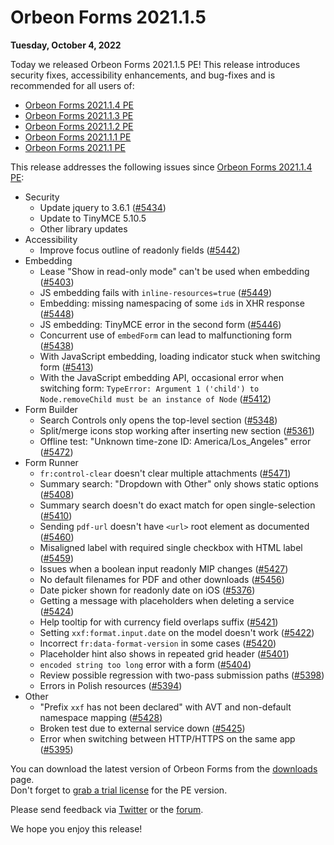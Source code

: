 # Orbeon Forms 2021.1.5

__Tuesday, October 4, 2022__

Today we released Orbeon Forms 2021.1.5 PE! This release introduces security fixes, accessibility enhancements, and bug-fixes and is recommended for all users of:

- [Orbeon Forms 2021.1.4 PE](orbeon-forms-2021.1.4.md)
- [Orbeon Forms 2021.1.3 PE](orbeon-forms-2021.1.3.md)
- [Orbeon Forms 2021.1.2 PE](orbeon-forms-2021.1.2.md)
- [Orbeon Forms 2021.1.1 PE](orbeon-forms-2021.1.1.md)
- [Orbeon Forms 2021.1 PE](orbeon-forms-2021.1.md)

This release addresses the following issues since [Orbeon Forms 2021.1.4 PE](orbeon-forms-2021.1.4.md):

- Security
    - Update jquery to 3.6.1 ([\#5434](https://github.com/orbeon/orbeon-forms/issues/5434))
    - Update to TinyMCE 5.10.5
    - Other library updates
- Accessibility
    - Improve focus outline of readonly fields ([\#5442](https://github.com/orbeon/orbeon-forms/issues/5442))
- Embedding
    - Lease "Show in read-only mode" can't be used when embedding ([\#5403](https://github.com/orbeon/orbeon-forms/issues/5403))
    - JS embedding fails with `inline-resources=true` ([\#5449](https://github.com/orbeon/orbeon-forms/issues/5449))
    - Embedding: missing namespacing of some `id`s in XHR response ([\#5448](https://github.com/orbeon/orbeon-forms/issues/5448))
    - JS embedding: TinyMCE error in the second form ([\#5446](https://github.com/orbeon/orbeon-forms/issues/5446))
    - Concurrent use of `embedForm` can lead to malfunctioning form ([\#5438](https://github.com/orbeon/orbeon-forms/issues/5438))
    - With JavaScript embedding, loading indicator stuck when switching form ([\#5413](https://github.com/orbeon/orbeon-forms/issues/5413))
    - With the JavaScript embedding API, occasional error when switching form: `TypeError: Argument 1 ('child') to Node.removeChild must be an instance of Node` ([\#5412](https://github.com/orbeon/orbeon-forms/issues/5412))
- Form Builder
    - Search Controls only opens the top-level section ([\#5348](https://github.com/orbeon/orbeon-forms/issues/5348))
    - Split/merge icons stop working after inserting new section ([\#5361](https://github.com/orbeon/orbeon-forms/issues/5361))
    - Offline test: "Unknown time-zone ID: America/Los_Angeles" error ([\#5472](https://github.com/orbeon/orbeon-forms/issues/5472))
- Form Runner
    - `fr:control-clear` doesn't clear multiple attachments ([\#5471](https://github.com/orbeon/orbeon-forms/issues/5471))
    - Summary search: "Dropdown with Other" only shows static options ([\#5408](https://github.com/orbeon/orbeon-forms/issues/5408))
    - Summary search doesn't do exact match for open single-selection ([\#5410](https://github.com/orbeon/orbeon-forms/issues/5410))
    - Sending `pdf-url` doesn't have `<url>` root element as documented ([\#5460](https://github.com/orbeon/orbeon-forms/issues/5460))
    - Misaligned label with required single checkbox with HTML label ([\#5459](https://github.com/orbeon/orbeon-forms/issues/5459))
    - Issues when a boolean input readonly MIP changes ([\#5427](https://github.com/orbeon/orbeon-forms/issues/5427))
    - No default filenames for PDF and other downloads ([\#5456](https://github.com/orbeon/orbeon-forms/issues/5456))
    - Date picker shown for readonly date on iOS ([\#5376](https://github.com/orbeon/orbeon-forms/issues/5376))
    - Getting a message with placeholders when deleting a service ([\#5424](https://github.com/orbeon/orbeon-forms/issues/5424))
    - Help tooltip for with currency field overlaps suffix ([\#5421](https://github.com/orbeon/orbeon-forms/issues/5421))
    - Setting `xxf:format.input.date` on the model doesn't work ([\#5422](https://github.com/orbeon/orbeon-forms/issues/5422))
    - Incorrect `fr:data-format-version` in some cases ([\#5420](https://github.com/orbeon/orbeon-forms/issues/5420))
    - Placeholder hint also shows in repeated grid header ([\#5401](https://github.com/orbeon/orbeon-forms/issues/5401))
    - `encoded string too long` error with a form ([\#5404](https://github.com/orbeon/orbeon-forms/issues/5404))
    - Review possible regression with two-pass submission paths ([\#5398](https://github.com/orbeon/orbeon-forms/issues/5398))
    - Errors in Polish resources ([\#5394](https://github.com/orbeon/orbeon-forms/issues/5394))
- Other
    - "Prefix `xxf` has not been declared" with AVT and non-default namespace mapping ([\#5428](https://github.com/orbeon/orbeon-forms/issues/5428))
    - Broken test due to external service down ([\#5425](https://github.com/orbeon/orbeon-forms/issues/5425))
    - Error when switching between HTTP/HTTPS on the same app ([\#5395](https://github.com/orbeon/orbeon-forms/issues/5395))

You can download the latest version of Orbeon Forms from the [downloads](https://www.orbeon.com/download) page.  
Don't forget to [grab a trial license](https://prod.orbeon.com/prod/fr/orbeon/register/new) for the PE version.

Please send feedback via [Twitter](https://twitter.com/orbeon) or the [forum](https://www.orbeon.com/community).

We hope you enjoy this release!

